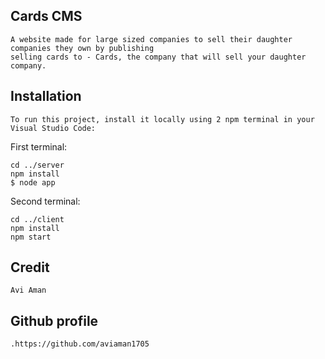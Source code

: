 ## Cards CMS
    A website made for large sized companies to sell their daughter companies they own by publishing 
    selling cards to - Cards, the company that will sell your daughter company.
    
## Installation
    To run this project, install it locally using 2 npm terminal in your Visual Studio Code:

First terminal:

    cd ../server
    npm install
    $ node app
    
Second terminal:

    cd ../client
    npm install
    npm start

    
## Credit
    Avi Aman
    
## Github profile
    .https://github.com/aviaman1705
